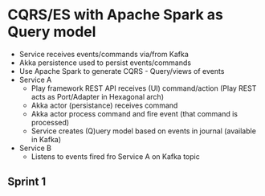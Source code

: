 # CQRS/ES with Apache Spark as Query model

- Service receives events/commands via/from Kafka
- Akka persistence used to persist events/commands
- Use Apache Spark to generate CQRS - Query/views of events
- Service A
  - Play framework REST API receives (UI) command/action (Play REST acts as Port/Adapter in Hexagonal arch)
  - Akka actor (persistance) receives command
  - Akka actor process command and fire event (that command is processed)
  - Service creates (Q)uery model based on events in journal (available in Kafka)
- Service B
  - Listens to events fired fro Service A on Kafka topic

## Sprint 1

